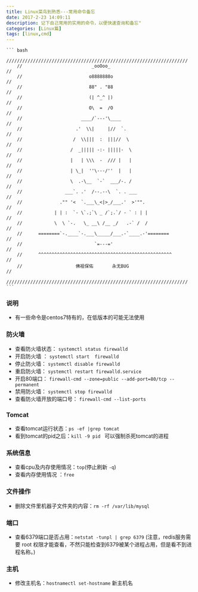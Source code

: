 ```yaml
---
title: Linux菜鸟到熟悉---常用命令备忘
date: 2017-2-23 14:09:11
description: 记下自己常用的实用的命令，以便快速查询和备忘"
categories: [Linux篇]
tags: [linux,cmd]
---
```


<!-- more -->

    ``` bash
        ////////////////////////////////////////////////////////////////////
        //                          _ooOoo_                               //
        //                         o8888888o                              //
        //                         88" . "88                              //
        //                         (| ^_^ |)                              //
        //                         O\  =  /O                              //
        //                      ____/`---'\____                           //
        //                    .'  \\|     |//  `.                         //
        //                   /  \\|||  :  |||//  \                        //
        //                  /  _||||| -:- |||||-  \                       //
        //                  |   | \\\  -  /// |   |                       //
        //                  | \_|  ''\---/''  |   |                       //
        //                  \  .-\__  `-`  ___/-. /                       //
        //                ___`. .'  /--.--\  `. . ___                     //
        //              ."" '<  `.___\_<|>_/___.'  >'"".                  //
        //            | | :  `- \`.;`\ _ /`;.`/ - ` : | |                 //
        //            \  \ `-.   \_ __\ /__ _/   .-` /  /                 //
        //      ========`-.____`-.___\_____/___.-`____.-'========         //
        //                           `=---='                              //
        //      ^^^^^^^^^^^^^^^^^^^^^^^^^^^^^^^^^^^^^^^^^^^^^^^^^^        //
        //                    佛祖保佑       永无BUG                       //
        ////////////////////////////////////////////////////////////////////
    ```
    
### 说明
- 有一些命令是centos7特有的，在低版本的可能无法使用
    
    
    
    
### 防火墙
- 查看防火墙状态：  `systemctl status firewalld`
- 开启防火墙 ：  `systemctl start  firewalld`
- 停止防火墙：  `systemctl disable firewalld`
- 重启防火墙：  `systemctl restart firewalld.service`
- 开启80端口：  `firewall-cmd --zone=public --add-port=80/tcp --permanent`
- 禁用防火墙：  `systemctl stop firewalld`
- 查看防火墙开放的端口号：  `firewall-cmd --list-ports`




### Tomcat
- 查看tomcat运行状态：`ps -ef |grep tomcat`
- 看到tomcat的pid之后：`kill -9 pid ` 可以强制杀死tomcat的进程


### 系统信息
- 查看cpu及内存使用情况：`top`(停止刷新 `-q`)
- 查看内存使用情况 ：`free`


### 文件操作
- 删除文件里机器子文件夹的内容：`rm -rf /var/lib/mysql`


### 端口
- 查看6379端口是否占用：`netstat -tunpl | grep 6379` (注意，redis服务需要 root 权限才能查看，不然只能检查到6379被某个进程占用，但是看不到进程名称。)

### 主机
- 修改主机名：`hostnamectl set-hostname` 新主机名